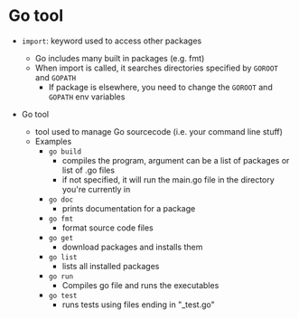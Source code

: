 # Go tool

- `import`: keyword used to access other packages
    - Go includes many built in packages (e.g. fmt)
    - When import is called, it searches directories specified by `GOROOT` and `GOPATH`
        - If package is elsewhere, you need to change the `GOROOT` and `GOPATH` env variables

- Go tool
    - tool used to manage Go sourcecode (i.e. your command line stuff)
    - Examples
        - `go build`
            - compiles the program, argument can be a list of packages or list of .go files
            - if not specified, it will run the main.go file in the directory you're currently in
        - `go doc`
            - prints documentation for a package
        - `go fmt`
            - format source code files
        - `go get`
            - download packages and installs them
        - `go list`
            - lists all installed packages
        - `go run`
            - Compiles go file and runs the executables
        - `go test`
            - runs tests using files ending in "_test.go"
